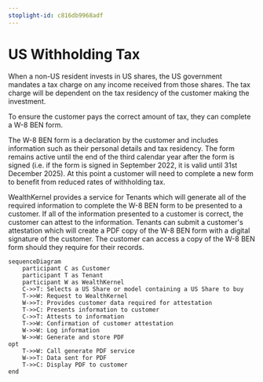 ```yaml
---
stoplight-id: c816db9968adf
---
```


# US Withholding Tax

When a non-US resident invests in US shares, the US government mandates a tax charge on any income received from those shares. The tax charge will be dependent on the tax residency of the customer making the investment. 

To ensure the customer pays the correct amount of tax, they can complete a W-8 BEN form. 

The W-8 BEN form is a declaration by the customer and includes information such as their personal details and tax residency. The form remains active until the end of the third calendar year after the form is signed (i.e. if the form is signed in September 2022, it is valid until 31st December 2025). At this point a customer will need to complete a new form to benefit from reduced rates of withholding tax.

WealthKernel provides a service for Tenants which will generate all of the required information to complete the W-8 BEN form to be presented to a customer. If all of the information presented to a customer is correct, the customer can attest to the information. Tenants can submit a customer's attestation which will create a PDF copy of the W-8 BEN form with a digital signature of the customer. The customer can access a copy of the W-8 BEN form should they require for their records. 

```mermaid
sequenceDiagram
    participant C as Customer
    participant T as Tenant
    participant W as WealthKernel
    C->>T: Selects a US Share or model containing a US Share to buy
    T->>W: Request to WealthKernel
    W->>T: Provides customer data required for attestation
    T->>C: Presents information to customer
    C->>T: Attests to information
    T->>W: Confirmation of customer attestation
    W->>W: Log information 
    W->>W: Generate and store PDF
opt   
    T->>W: Call generate PDF service
    W->>T: Data sent for PDF
    T->>C: Display PDF to customer
end
```

